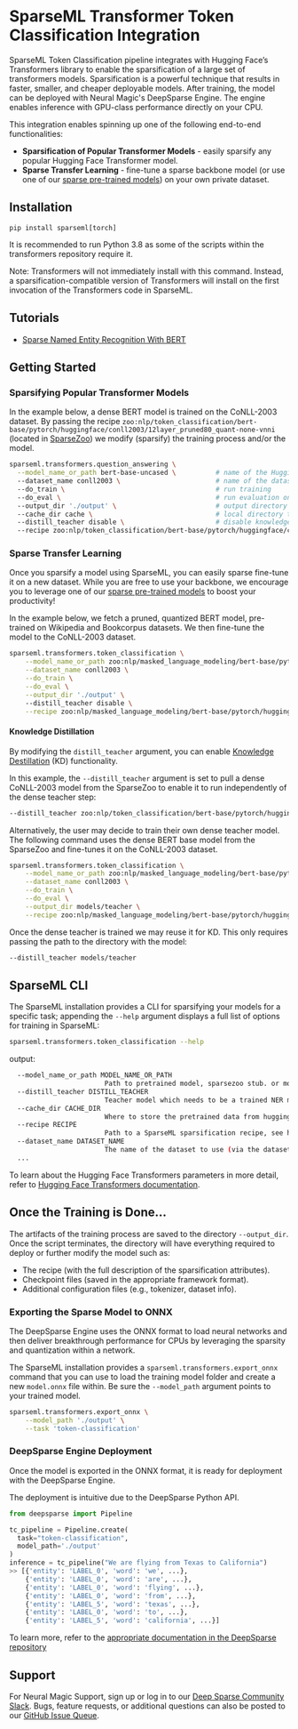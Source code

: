 # SparseML Transformer Token Classification Integration


SparseML Token Classification pipeline integrates with Hugging Face’s Transformers library to enable the sparsification of a large set of transformers models.
Sparsification is a powerful technique that results in faster, smaller, and cheaper deployable models. 
After training, the model can be deployed with Neural Magic's DeepSparse Engine. The engine enables inference with GPU-class performance directly on your CPU.

This integration enables spinning up one of the following end-to-end functionalities:
- **Sparsification of Popular Transformer Models** - easily sparsify any popular Hugging Face Transformer model. 
- **Sparse Transfer Learning** - fine-tune a sparse backbone model (or use one of our [sparse pre-trained models](https://sparsezoo.neuralmagic.com/?page=1&domain=nlp&sub_domain=token_classification)) on your own private dataset.

## Installation

```pip install sparseml[torch]```

It is recommended to run Python 3.8 as some of the scripts within the transformers repository require it.

Note: Transformers will not immediately install with this command. Instead, a sparsification-compatible version of Transformers will install on the first invocation of the Transformers code in SparseML.

## Tutorials

- [Sparse Named Entity Recognition With BERT](https://neuralmagic.com/use-cases/sparse-named-entity-recognition/)

## Getting Started

### Sparsifying Popular Transformer Models


In the example below, a dense BERT model is trained on the CoNLL-2003 dataset. By passing the recipe `zoo:nlp/token_classification/bert-base/pytorch/huggingface/conll2003/12layer_pruned80_quant-none-vnni` (located in [SparseZoo](https://sparsezoo.neuralmagic.com/models/nlp%2Ftoken_classification%2Fbert-base%2Fpytorch%2Fhuggingface%2Fconll2003%2F12layer_pruned80_quant-none-vnni)) we modify (sparsify) the training process and/or the model.

```bash
sparseml.transformers.question_answering \
  --model_name_or_path bert-base-uncased \          # name of the Hugging Face dense model
  --dataset_name conll2003 \                        # name of the dataset we want to sparse train on
  --do_train \                                      # run training
  --do_eval \                                       # run evaluation on validation set 
  --output_dir './output' \                         # output directory of the saved model
  --cache_dir cache \                               # local directory to store the downloaded hugging face model.  
  --distill_teacher disable \                       # disable knowledge destillation
  --recipe zoo:nlp/token_classification/bert-base/pytorch/huggingface/conll2003/12layer_pruned80_quant-none-vnni        
```

### Sparse Transfer Learning

Once you sparsify a model using SparseML, you can easily sparse fine-tune it on a new dataset.
While you are free to use your backbone, we encourage you to leverage one of our [sparse pre-trained models](https://sparsezoo.neuralmagic.com) to boost your productivity!

In the example below, we fetch a pruned, quantized BERT model, pre-trained on Wikipedia and Bookcorpus datasets. We then fine-tune the model to the CoNLL-2003 dataset. 
```bash
sparseml.transformers.token_classification \
    --model_name_or_path zoo:nlp/masked_language_modeling/bert-base/pytorch/huggingface/wikipedia_bookcorpus/12layer_pruned80_quant-none-vnni \
    --dataset_name conll2003 \
    --do_train \
    --do_eval \
    --output_dir './output' \ 
    --distill_teacher disable \
    --recipe zoo:nlp/masked_language_modeling/bert-base/pytorch/huggingface/wikipedia_bookcorpus/12layer_pruned80_quant-none-vnni?recipe_type=transfer-token_classification
```

#### Knowledge Distillation
By modifying the `distill_teacher` argument, you can enable [Knowledge Destillation](https://neptune.ai/blog/knowledge-distillation) (KD) functionality.

In this example, the `--distill_teacher` argument is set to pull a dense CoNLL-2003 model from the SparseZoo to enable it to run independently of the dense teacher step:

```bash
--distill_teacher zoo:nlp/token_classification/bert-base/pytorch/huggingface/conll2003/base-none 
```

Alternatively, the user may decide to train their own dense teacher model. The following command uses the dense BERT base model from the SparseZoo and fine-tunes it on the CoNLL-2003 dataset.
```bash
sparseml.transformers.token_classification \
    --model_name_or_path zoo:nlp/masked_language_modeling/bert-base/pytorch/huggingface/wikipedia_bookcorpus/base-none \
    --dataset_name conll2003 \
    --do_train \
    --do_eval \
    --output_dir models/teacher \
    --recipe zoo:nlp/masked_language_modeling/bert-base/pytorch/huggingface/wikipedia_bookcorpus/12layer_pruned80_quant-none-vnni?recipe_type=transfer-token_classification 
```

Once the dense teacher is trained we may reuse it for KD. This only requires passing the path to the directory with the model:

```bash
--distill_teacher models/teacher
```

## SparseML CLI

The SparseML installation provides a CLI for sparsifying your models for a specific task; appending the `--help` argument displays a full list of options for training in SparseML:
```bash
sparseml.transformers.token_classification --help
```
output:
```bash
  --model_name_or_path MODEL_NAME_OR_PATH
                        Path to pretrained model, sparsezoo stub. or model identifier from huggingface.co/models (default: None)
  --distill_teacher DISTILL_TEACHER
                        Teacher model which needs to be a trained NER model (default: None)
  --cache_dir CACHE_DIR
                        Where to store the pretrained data from huggingface.co (default: None)
  --recipe RECIPE       
                        Path to a SparseML sparsification recipe, see https://github.com/neuralmagic/sparseml for more information (default: None)
  --dataset_name DATASET_NAME
                        The name of the dataset to use (via the datasets library) (default: None)
  ...
```

To learn about the Hugging Face Transformers parameters in more detail, refer to [Hugging Face Transformers documentation](https://huggingface.co/docs/transformers/main_classes/trainer#transformers.TrainingArguments).

## Once the Training is Done...

The artifacts of the training process are saved to the directory `--output_dir`. Once the script terminates, the directory will have everything required to deploy or further modify the model such as:
- The recipe (with the full description of the sparsification attributes).
- Checkpoint files (saved in the appropriate framework format).
- Additional configuration files (e.g., tokenizer, dataset info).


### Exporting the Sparse Model to ONNX

The DeepSparse Engine uses the ONNX format to load neural networks and then deliver breakthrough performance for CPUs by leveraging the sparsity and quantization within a network.

The SparseML installation provides a `sparseml.transformers.export_onnx` command that you can use to load the training model folder and create a new `model.onnx` file within. Be sure the `--model_path` argument points to your trained model. 
```bash
sparseml.transformers.export_onnx \
    --model_path './output' \
    --task 'token-classification' 
```

### DeepSparse Engine Deployment

Once the model is exported in the ONNX format, it is ready for deployment with the DeepSparse Engine. 

The deployment is intuitive due to the DeepSparse Python API.

```python
from deepsparse import Pipeline

tc_pipeline = Pipeline.create(
  task="token-classification", 
  model_path='./output'
)
inference = tc_pipeline("We are flying from Texas to California")
>> [{'entity': 'LABEL_0', 'word': 'we', ...}, 
    {'entity': 'LABEL_0', 'word': 'are', ...}, 
    {'entity': 'LABEL_0', 'word': 'flying', ...}, 
    {'entity': 'LABEL_0', 'word': 'from', ...}, 
    {'entity': 'LABEL_5', 'word': 'texas', ...}, 
    {'entity': 'LABEL_0', 'word': 'to', ...}, 
    {'entity': 'LABEL_5', 'word': 'california', ...}]
```


To learn more, refer to the [appropriate documentation in the DeepSparse repository](https://github.com/neuralmagic/deepsparse/tree/main/examples/huggingface-transformers)

## Support

For Neural Magic Support, sign up or log in to our [Deep Sparse Community Slack](https://join.slack.com/t/discuss-neuralmagic/shared_invite/zt-q1a1cnvo-YBoICSIw3L1dmQpjBeDurQ). Bugs, feature requests, or additional questions can also be posted to our [GitHub Issue Queue](https://github.com/neuralmagic/sparseml/issues).
